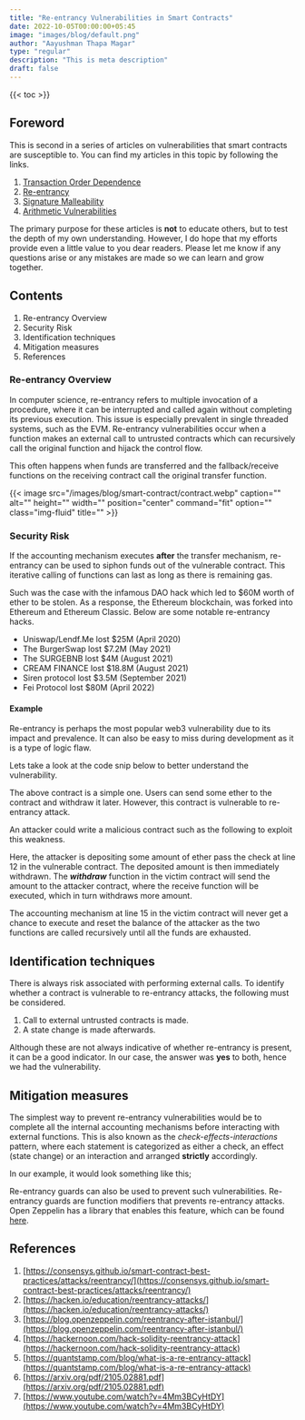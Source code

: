 ```yaml
---
title: "Re-entrancy Vulnerabilities in Smart Contracts"
date: 2022-10-05T00:00:00+05:45
image: "images/blog/default.png"
author: "Aayushman Thapa Magar"
type: "regular"
description: "This is meta description"
draft: false
---
```


{{< toc >}}

## Foreword

This is second in a series of articles on vulnerabilities that smart contracts are susceptible to. You can find my articles in this topic by following the links.

1. [Transaction Order Dependence](/blog/transaction-order-dependence-vulnerabilities-on-smart-contracts/)
2. [Re-entrancy](/blog/re-entrancy-vulnerabilities-in-smart-contracts/)
3. [Signature Malleability](/blog/signature-malleability-vulnerabilities-in-smart-contracts/)
4. [Arithmetic Vulnerabilities](/blog/arithmetic-vulnerabilities-in-smart-contracts/)

The primary purpose for these articles is **not** to educate others, but to test the depth of my own understanding. However, I do hope that my efforts provide even a little value to you dear readers. Please let me know if any questions arise or any mistakes are made so we can learn and grow together.

## Contents

1.  Re-entrancy Overview
2.  Security Risk
3.  Identification techniques
4.  Mitigation measures
5.  References

### Re-entrancy Overview

In computer science, re-entrancy refers to multiple invocation of a procedure, where it can be interrupted and called again without completing its previous execution. This issue is especially prevalent in single threaded systems, such as the EVM. Re-entrancy vulnerabilities occur when a function makes an external call to untrusted contracts which can recursively call the original function and hijack the control flow.

This often happens when funds are transferred and the fallback/receive functions on the receiving contract call the original transfer function.

{{< image src="/images/blog/smart-contract/contract.webp" caption="" alt="" height="" width="" position="center" command="fit" option="" class="img-fluid" title="" >}}

### Security Risk

If the accounting mechanism executes **after** the transfer mechanism, re-entrancy can be used to siphon funds out of the vulnerable contract. This iterative calling of functions can last as long as there is remaining gas.

Such was the case with the infamous DAO hack which led to $60M worth of ether to be stolen. As a response, the Ethereum blockchain, was forked into Ethereum and Ethereum Classic. Below are some notable re-entrancy hacks.

- Uniswap/Lendf.Me lost $25M (April 2020)
- The BurgerSwap lost $7.2M (May 2021)
- The SURGEBNB lost $4M (August 2021)
- CREAM FINANCE lost $18.8M (August 2021)
- Siren protocol lost $3.5M (September 2021)
- Fei Protocol lost $80M (April 2022)

#### Example

Re-entrancy is perhaps the most popular web3 vulnerability due to its impact and prevalence. It can also be easy to miss during development as it is a type of logic flaw.

Lets take a look at the code snip below to better understand the vulnerability.

<script src="https://gist.github.com/AayushmanThapaMagar/0233892b0bdb13744f16428d71603804.js"></script>

The above contract is a simple one. Users can send some ether to the contract and withdraw it later. However, this contract is vulnerable to re-entrancy attack.

An attacker could write a malicious contract such as the following to exploit this weakness.

<script src="https://gist.github.com/AayushmanThapaMagar/57d0298b9fbfdf17f92075c387eea78a.js"></script>

Here, the attacker is depositing some amount of ether pass the check at line 12 in the vulnerable contract. The deposited amount is then immediately withdrawn. The **_withdraw_** function in the victim contract will send the amount to the attacker contract, where the receive function will be executed, which in turn withdraws more amount.

The accounting mechanism at line 15 in the victim contract will never get a chance to execute and reset the balance of the attacker as the two functions are called recursively until all the funds are exhausted.

## Identification techniques

There is always risk associated with performing external calls. To identify whether a contract is vulnerable to re-entrancy attacks, the following must be considered.

1.  Call to external untrusted contracts is made.
2.  A state change is made afterwards.

Although these are not always indicative of whether re-entrancy is present, it can be a good indicator. In our case, the answer was **yes** to both, hence we had the vulnerability.

## Mitigation measures

The simplest way to prevent re-entrancy vulnerabilities would be to complete all the internal accounting mechanisms before interacting with external functions. This is also known as the _check-effects-interactions_ pattern, where each statement is categorized as either a check, an effect (state change) or an interaction and arranged **strictly** accordingly.

In our example, it would look something like this;

<script src="https://gist.github.com/AayushmanThapaMagar/3869dec0ce2f4d55ca98e02248dd7ca3.js"></script>

Re-entrancy guards can also be used to prevent such vulnerabilities. Re-entrancy guards are function modifiers that prevents re-entrancy attacks. Open Zeppelin has a library that enables this feature, which can be found [here](https://github.com/OpenZeppelin/openzeppelin-contracts-upgradeable/blob/master/contracts/security/ReentrancyGuardUpgradeable.sol).

## References

1.  [https://consensys.github.io/smart-contract-best-practices/attacks/reentrancy/](https://consensys.github.io/smart-contract-best-practices/attacks/reentrancy/)
2.  [https://hacken.io/education/reentrancy-attacks/](https://hacken.io/education/reentrancy-attacks/)
3.  [https://blog.openzeppelin.com/reentrancy-after-istanbul/](https://blog.openzeppelin.com/reentrancy-after-istanbul/)
4.  [https://hackernoon.com/hack-solidity-reentrancy-attack](https://hackernoon.com/hack-solidity-reentrancy-attack)
5.  [https://quantstamp.com/blog/what-is-a-re-entrancy-attack](https://quantstamp.com/blog/what-is-a-re-entrancy-attack)
6.  [https://arxiv.org/pdf/2105.02881.pdf](https://arxiv.org/pdf/2105.02881.pdf)
7.  [https://www.youtube.com/watch?v=4Mm3BCyHtDY](https://www.youtube.com/watch?v=4Mm3BCyHtDY)
